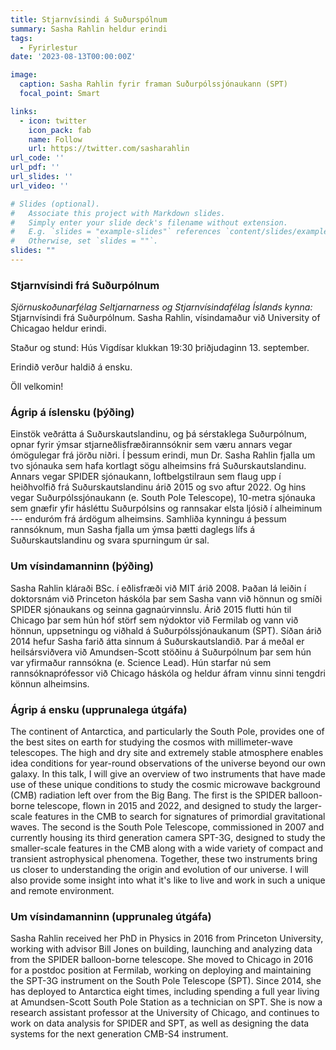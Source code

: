 ```yaml
---
title: Stjarnvísindi á Suðurspólnum
summary: Sasha Rahlin heldur erindi
tags:
  - Fyrirlestur
date: '2023-08-13T00:00:00Z'

image:
  caption: Sasha Rahlin fyrir framan Suðurpólssjónaukann (SPT)
  focal_point: Smart

links:
  - icon: twitter
    icon_pack: fab
    name: Follow
    url: https://twitter.com/sasharahlin
url_code: ''
url_pdf: ''
url_slides: ''
url_video: ''

# Slides (optional).
#   Associate this project with Markdown slides.
#   Simply enter your slide deck's filename without extension.
#   E.g. `slides = "example-slides"` references `content/slides/example-slides.md`.
#   Otherwise, set `slides = ""`.
slides: ""
---
```


### Stjarnvísindi frá Suðurpólnum

_Sjörnuskoðunarfélag Seltjarnarness og Stjarnvísindafélag Íslands kynna:_
Stjarnvísindi frá Suðurpólnum. Sasha Rahlin, vísindamaður við University of Chicagao heldur erindi.

Staður og stund: Hús Vigdísar klukkan 19:30 þriðjudaginn 13. september.

Erindið verður haldið á ensku.

Öll velkomin!

### Ágrip á íslensku (þýðing)

Einstök veðrátta á Suðurskautslandinu, og þá sérstaklega Suðurpólnum, opnar fyrir ýmsar stjarneðlisfræðirannsóknir sem væru annars vegar ómögulegar frá jörðu niðri. Í þessum erindi, mun Dr. Sasha Rahlin fjalla um tvo sjónauka sem hafa kortlagt sögu alheimsins frá Suðurskautslandinu. Annars vegar SPIDER sjónaukann, loftbelgstilraun sem flaug upp í heiðhvolfið frá Suðurskautslandinu árið 2015 og svo aftur 2022. Og hins vegar Suðurpólssjónaukann (e. South Pole Telescope), 10-metra sjónauka sem gnæfir yfir hásléttu Suðurpólsins og rannsakar elsta ljósið í alheiminum --- enduróm frá árdögum alheimsins. Samhliða kynningu á þessum rannsóknum, mun Sasha fjalla um ýmsa þætti daglegs lífs á Suðurskautslandinu og svara spurningum úr sal.

### Um vísindamanninn (þýðing)

Sasha Rahlin kláraði BSc. í eðlisfræði við MIT árið 2008. Þaðan lá leiðin í doktorsnám við Princeton háskóla þar sem Sasha vann við hönnun og smíði SPIDER sjónaukans og seinna gagnaúrvinnslu. Árið 2015 flutti hún til Chicago þar sem hún hóf störf sem nýdoktor við Fermilab og vann við hönnun, uppsetningu og viðhald á Suðurpólssjónaukanum (SPT). Síðan árið 2014 hefur Sasha farið átta sinnum á Suðurskautslandið. Þar á meðal er heilsársviðvera við Amundsen-Scott stöðinu á Suðurpólnum þar sem hún var yfirmaður rannsókna (e. Science Lead). Hún starfar nú sem rannsóknaprófessor við Chicago háskóla og heldur áfram vinnu sinni tengdri könnun alheimsins.


### Ágrip á ensku (upprunalega útgáfa)

The continent of Antarctica, and particularly the South Pole, provides one of the best sites on earth for studying the cosmos with millimeter-wave telescopes. The high and dry site and extremely stable atmosphere enables idea conditions for year-round observations of the universe beyond our own galaxy. In this talk, I will give an overview of two instruments that have made use of these unique conditions to study the cosmic microwave background (CMB) radiation left over from the Big Bang. The first is the SPIDER balloon-borne telescope, flown in 2015 and 2022, and designed to study the larger-scale features in the CMB to search for signatures of primordial gravitational waves. The second is the South Pole Telescope, commissioned in 2007 and currently housing its third generation camera SPT-3G, designed to study the smaller-scale features in the CMB along with a wide variety of compact and transient astrophysical phenomena. Together, these two instruments bring us closer to understanding the origin and evolution of our universe. I will also provide some insight into what it's like to live and work in such a unique and remote environment.

### Um vísindamanninn (upprunaleg útgáfa)

Sasha Rahlin received her PhD in Physics in 2016 from Princeton University, working with advisor Bill Jones on building, launching and analyzing data from the SPIDER balloon-borne telescope. She moved to Chicago in 2016 for a postdoc position at Fermilab, working on deploying and maintaining the SPT-3G instrument on the South Pole Telescope (SPT). Since 2014, she has deployed to Antarctica eight times, including spending a full year living at Amundsen-Scott South Pole Station as a technician on SPT. She is now a research assistant professor at the University of Chicago, and continues to work on data analysis for SPIDER and SPT, as well as designing the data systems for the next generation CMB-S4 instrument.
